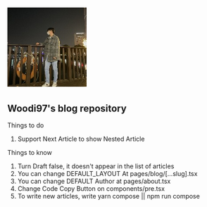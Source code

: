 # ![tailwind-nextjs-banner](/public/static/images/avatar.png)

## Woodi97's blog repository

Things to do

1. Support Next Article to show Nested Article

Things to know

1. Turn Draft false, it doesn't appear in the list of articles
2. You can change DEFAULT_LAYOUT At pages/blog/[...slug].tsx
3. You can change DEFAULT Author at pages/about.tsx
4. Change Code Copy Button on components/pre.tsx
5. To write new articles, write yarn compose || npm run compose
